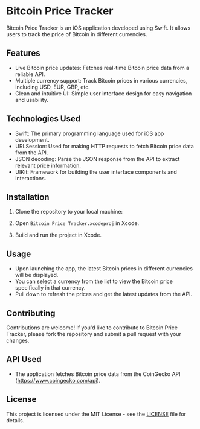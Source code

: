 # Bitcoin Price Tracker

Bitcoin Price Tracker is an iOS application developed using Swift. It allows users to track the price of Bitcoin in different currencies.

## Features

- Live Bitcoin price updates: Fetches real-time Bitcoin price data from a reliable API.
- Multiple currency support: Track Bitcoin prices in various currencies, including USD, EUR, GBP, etc.
- Clean and intuitive UI: Simple user interface design for easy navigation and usability.

## Technologies Used

- Swift: The primary programming language used for iOS app development.
- URLSession: Used for making HTTP requests to fetch Bitcoin price data from the API.
- JSON decoding: Parse the JSON response from the API to extract relevant price information.
- UIKit: Framework for building the user interface components and interactions.

## Installation

1. Clone the repository to your local machine:


2. Open `Bitcoin Price Tracker.xcodeproj` in Xcode.

3. Build and run the project in Xcode.

## Usage

- Upon launching the app, the latest Bitcoin prices in different currencies will be displayed.
- You can select a currency from the list to view the Bitcoin price specifically in that currency.
- Pull down to refresh the prices and get the latest updates from the API.

## Contributing

Contributions are welcome! If you'd like to contribute to Bitcoin Price Tracker, please fork the repository and submit a pull request with your changes.

## API Used

- The application fetches Bitcoin price data from the CoinGecko API (https://www.coingecko.com/api).

## License

This project is licensed under the MIT License - see the [LICENSE](LICENSE) file for details.


